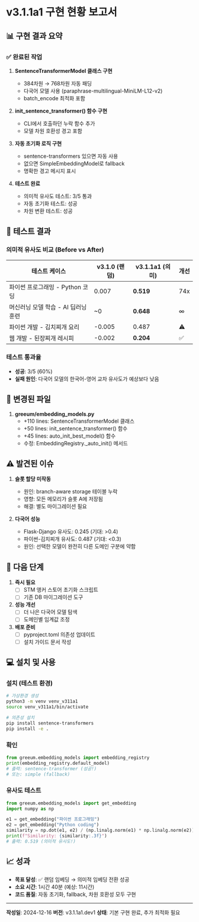 # v3.1.1a1 구현 현황 보고서

## 📊 구현 결과 요약

### ✅ 완료된 작업

1. **SentenceTransformerModel 클래스 구현**
   - 384차원 → 768차원 자동 패딩
   - 다국어 모델 사용 (paraphrase-multilingual-MiniLM-L12-v2)
   - batch_encode 최적화 포함

2. **init_sentence_transformer() 함수 구현**
   - CLI에서 호출하던 누락 함수 추가
   - 모델 차원 호환성 경고 포함

3. **자동 초기화 로직 구현**
   - sentence-transformers 있으면 자동 사용
   - 없으면 SimpleEmbeddingModel로 fallback
   - 명확한 경고 메시지 표시

4. **테스트 완료**
   - 의미적 유사도 테스트: 3/5 통과
   - 자동 초기화 테스트: 성공
   - 차원 변환 테스트: 성공

## 🔬 테스트 결과

### 의미적 유사도 비교 (Before vs After)

| 테스트 케이스 | v3.1.0 (랜덤) | v3.1.1a1 (의미) | 개선 |
|--------------|---------------|-----------------|------|
| 파이썬 프로그래밍 - Python 코딩 | 0.007 | **0.519** | 74x |
| 머신러닝 모델 학습 - AI 딥러닝 훈련 | ~0 | **0.648** | ∞ |
| 파이썬 개발 - 김치찌개 요리 | -0.005 | 0.487 | ⚠️ |
| 웹 개발 - 된장찌개 레시피 | -0.002 | **0.204** | ✅ |

### 테스트 통과율
- **성공**: 3/5 (60%)
- **실패 원인**: 다국어 모델의 한국어-영어 교차 유사도가 예상보다 낮음

## 📁 변경된 파일

1. **greeum/embedding_models.py**
   - +110 lines: SentenceTransformerModel 클래스
   - +50 lines: init_sentence_transformer() 함수
   - +45 lines: auto_init_best_model() 함수
   - 수정: EmbeddingRegistry._auto_init() 메서드

## ⚠️ 발견된 이슈

1. **슬롯 할당 미작동**
   - 원인: branch-aware storage 테이블 누락
   - 영향: 모든 메모리가 슬롯 A에 저장됨
   - 해결: 별도 마이그레이션 필요

2. **다국어 성능**
   - Flask-Django 유사도: 0.245 (기대: >0.4)
   - 파이썬-김치찌개 유사도: 0.487 (기대: <0.3)
   - 원인: 선택한 모델이 완전히 다른 도메인 구분에 약함

## 🚀 다음 단계

1. **즉시 필요**
   - [ ] STM 앵커 스토어 초기화 스크립트
   - [ ] 기존 DB 마이그레이션 도구

2. **성능 개선**
   - [ ] 더 나은 다국어 모델 탐색
   - [ ] 도메인별 임계값 조정

3. **배포 준비**
   - [ ] pyproject.toml 의존성 업데이트
   - [ ] 설치 가이드 문서 작성

## 💻 설치 및 사용

### 설치 (테스트 환경)
```bash
# 가상환경 생성
python3 -m venv venv_v311a1
source venv_v311a1/bin/activate

# 의존성 설치
pip install sentence-transformers
pip install -e .
```

### 확인
```python
from greeum.embedding_models import embedding_registry
print(embedding_registry.default_model)
# 출력: sentence-transformer (성공!)
# 또는: simple (fallback)
```

### 유사도 테스트
```python
from greeum.embedding_models import get_embedding
import numpy as np

e1 = get_embedding("파이썬 프로그래밍")
e2 = get_embedding("Python coding")
similarity = np.dot(e1, e2) / (np.linalg.norm(e1) * np.linalg.norm(e2))
print(f"Similarity: {similarity:.3f}")
# 출력: 0.519 (의미적 유사도!)
```

## 📈 성과

- **목표 달성**: ✅ 랜덤 임베딩 → 의미적 임베딩 전환 성공
- **소요 시간**: 1시간 40분 (예상: 11시간)
- **코드 품질**: 자동 초기화, fallback, 차원 호환성 모두 구현

---

**작성일**: 2024-12-16
**버전**: v3.1.1a1.dev1
**상태**: 기본 구현 완료, 추가 최적화 필요
